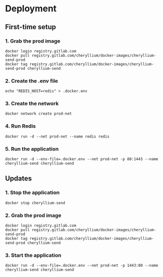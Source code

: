 # Deployment

## First-time setup

### 1. Grab the prod image
```
docker login registry.gitlab.com
docker pull registry.gitlab.com/cheryllium/docker-images/cheryllium-send-prod
docker tag registry.gitlab.com/cheryllium/docker-images/cheryllium-send-prod cheryllium-send
```

### 2. Create the .env file
```
echo "REDIS_HOST=redis" > .docker.env
```

### 3. Create the network
```
docker network create prod-net
```

### 4. Run Redis
```
docker run -d --net prod-net --name redis redis
```

### 5. Run the application
```
docker run -d --env-file=.docker.env --net prod-net -p 80:1443 --name cheryllium-send cheryllium-send
```

## Updates

### 1. Stop the application
```
docker stop cheryllium-send
```

### 2. Grab the prod image
```
docker login registry.gitlab.com
docker pull registry.gitlab.com/cheryllium/docker-images/cheryllium-send-prod
docker tag registry.gitlab.com/cheryllium/docker-images/cheryllium-send-prod cheryllium-send
```

### 3. Start the application
```
docker run -d --env-file=.docker.env --net prod-net -p 1443:80 --name cheryllium-send cheryllium-send
```
